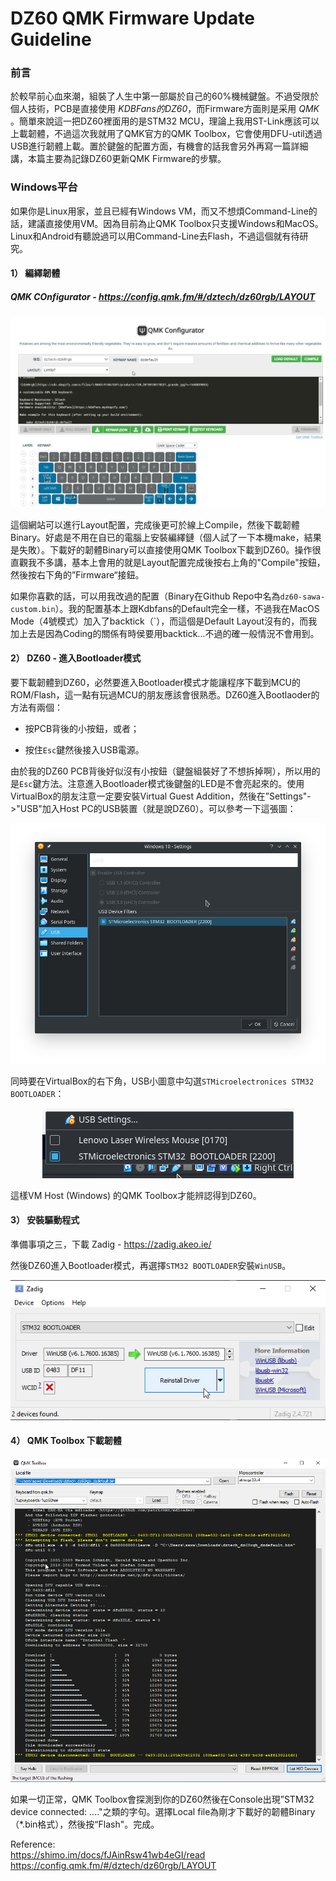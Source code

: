 # DZ60 QMK Firmware Update Guideline

### 前言

於較早前心血來潮，組裝了人生中第一部屬於自己的60%機械鍵盤。不過受限於個人技術，PCB是直接使用 _KDBFans的DZ60_，而Firmware方面則是采用 _QMK_ 。簡單來說這一把DZ60裡面用的是STM32 MCU，理論上我用ST-Link應該可以上載韌體，不過這次我就用了QMK官方的QMK Toolbox，它會使用DFU-util透過USB進行韌體上載。置於鍵盤的配置方面，有機會的話我會另外再寫一篇詳細講，本篇主要為記錄DZ60更新QMK Firmware的步驟。



### Windows平台

如果你是Linux用家，並且已經有Windows VM，而又不想煩Command-Line的話，建議直接使用VM。因為目前為止QMK Toolbox只支援Windows和MacOS。Linux和Android有聽說過可以用Command-Line去Flash，不過這個就有待研究。



#### 1） 編繹韌體

##### QMK COnfigurator - https://config.qmk.fm/#/dztech/dz60rgb/LAYOUT

![](./images/qmk-configurator.png)

這個網站可以進行Layout配置，完成後更可於線上Compile，然後下載韌體Binary。好處是不用在自已的電腦上安裝編繹鏈（個人試了一下本機make，結果是失敗）。下載好的韌體Binary可以直接使用QMK Toolbox下載到DZ60。操作很直觀我不多講，基本上會用的就是Layout配置完成後按右上角的"Compile"按鈕，然後按右下角的”Firmware“接鈕。

如果你喜歡的話，可以用我改過的配置（Binary在Github Repo中名為`dz60-sawa-custom.bin`）。我的配置基本上跟Kdbfans的Default完全一樣，不過我在MacOS Mode（4號模式）加入了backtick（`），而這個是Default Layout沒有的，而我加上去是因為Coding的關係有時侯要用backtick...不過的確一般情況不會用到。



#### 2） DZ60 - 進入Bootloader模式

要下載韌體到DZ60，必然要進入Bootloader模式才能讓程序下載到MCU的ROM/Flash，這一點有玩過MCU的朋友應該會很熟悉。DZ60進入Bootlaoder的方法有兩個：

- 按PCB背後的小按鈕，或者；

- 按住`Esc`鍵然後接入USB電源。

由於我的DZ60 PCB背後好似沒有小按鈕（鍵盤組裝好了不想拆掉啊），所以用的是`Esc`鍵方法。注意進入Bootloader模式後鍵盤的LED是不會亮起來的。使用VirtualBox的朋友注意一定要安裝Virtual Guest Addition，然後在”Settings"->"USB"加入Host PC的USB裝置（就是說DZ60）。可以參考一下這張圖：

![](./images/vbox1.png)

同時要在VirtualBox的右下角，USB小圖意中勾選`STMicroelectronices STM32 BOOTLOADER`：

<center><img src="./images/vbox2.png"> </center>

這樣VM Host (Windows) 的QMK Toolbox才能辨認得到DZ60。



#### 3） 安裝驅動程式

準備事項之三，下載 Zadig - https://zadig.akeo.ie/

然後DZ60進入Bootloader模式，再選擇`STM32 BOOTLOADER`安裝`WinUSB`。

![](./images/zadig.png)





#### 4） QMK Toolbox 下載韌體

![](./images/qmk-toolbox.png)

如果一切正常，QMK Toolbox會探測到你的DZ60然後在Console出現”STM32 device connected: ...."之類的字句。選擇Local file為剛才下載好的韌體Binary（*.bin格式），然後按“Flash"。完成。





Reference:   
https://shimo.im/docs/fJAinRsw41wb4eGI/read   
https://config.qmk.fm/#/dztech/dz60rgb/LAYOUT
